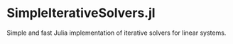 SimpleIterativeSolvers.jl
=========================

Simple and fast Julia implementation of iterative solvers for linear systems.
